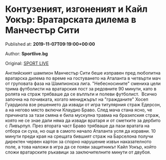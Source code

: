 
# Контузеният, изгоненият и Кайл Уокър: Вратарската дилема в Манчестър Сити

Published at: **2019-11-07T09:19:00+00:00**

Author: **Sportlive.bg**

Original: [SPORT LIVE](https://www.sportlive.bg/worldfootball/england/kontuzeniqt-izgoneniqt-i-kajl-uokyr-vratarskata-dilema-v-manchestyr-siti-1403802.html)

Английският шампион Манчестър Сити беше изправен пред любопитна вратарска дилема по време на гостуването на Аталанта в четвърти мач от груповата фаза на Шампионска лига. "Небесносините" смениха цели трима футболисти на вратарския пост за редовните 90 минути, като в ролята на страж трябваше да се въплъти и полеви футболист. 
Всичко започна на почивката, когато мениджърът на "гражданите" Хосеп Гуардиола взе решението да извади от игра титулярния страж Едерсон, а на негово място включи Клаудио Браво. След мача стана ясно, че причината за тази смяна е била мускулна травма на бразилския страж, която не се знае дали няма да извади вратаря и от сметките за дербито с Ливърпул.
През втората част Браво трябваше да пази вратата на отбора си суха, но още в самото начало Аталанта успя да изравни. 10 минути преди края на срещата бившият страж на Барселона получи директен червен картон за спорно нарушение извън наказателното поле, а това наложи в игра да се появи защитникът Кайл Уокър, който сложи вратарските ръкавици за заключителните минути от двубоя.
